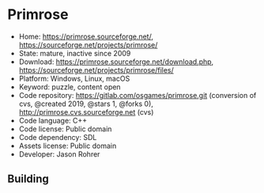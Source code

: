 # Primrose

- Home: https://primrose.sourceforge.net/, https://sourceforge.net/projects/primrose/
- State: mature, inactive since 2009
- Download: https://primrose.sourceforge.net/download.php, https://sourceforge.net/projects/primrose/files/
- Platform: Windows, Linux, macOS
- Keyword: puzzle, content open
- Code repository: https://gitlab.com/osgames/primrose.git (conversion of cvs, @created 2019, @stars 1, @forks 0), http://primrose.cvs.sourceforge.net (cvs)
- Code language: C++
- Code license: Public domain
- Code dependency: SDL
- Assets license: Public domain
- Developer: Jason Rohrer

## Building
